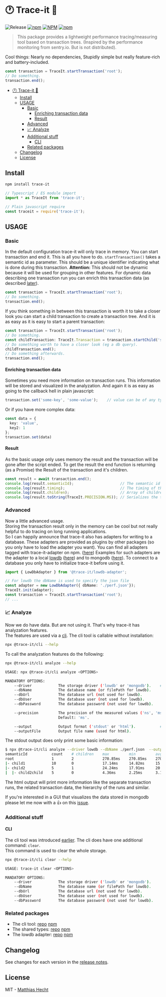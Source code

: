 # :clock1: Trace-it :mag_right:
![Release](https://github.com/matzehecht/trace-it/workflows/Release/badge.svg?branch=master) [![npm](https://img.shields.io/npm/v/trace-it)](https://www.npmjs.org/package/trace-it) [![NPM](https://img.shields.io/npm/l/trace-it)](https://github.com/matzehecht/trace-it/blob/dev/LICENSE) [![npm](https://img.shields.io/npm/dm/trace-it)](https://www.npmjs.org/package/trace-it)

> This package provides a lightweight performance tracing/measuring tool based on transaction trees. (Inspired by the performance monitoring from sentry.io. But is not distributed).

Cool things: Nearly no dependencies, Stupidly simple but really feature-rich and battery-included.

```typescript
const transaction = TraceIt.startTransaction('root');
// Do something.
transaction.end();
```

- [:clock1: Trace-it :mag_right:](#-trace-it-)
  - [Install](#install)
  - [USAGE](#usage)
    - [Basic](#basic)
      - [Enriching transaction data](#enriching-transaction-data)
      - [Result](#result)
    - [Advanced](#advanced)
    - [:chart_with_upwards_trend: Analyze](#-analyze)
    - [Additional stuff](#additional-stuff)
      - [CLI](#cli)
    - [Related packages](#related-packages)
  - [Changelog](#changelog)
  - [License](#license)

## Install

```sh
npm install trace-it
```

```typescript
// Typescript / ES module import
import * as TraceIt from 'trace-it';

// Plain javascript require
const traceit = require('trace-it');
```

## USAGE

### Basic

In the default configuration trace-it will only trace in memory. You can start transaction and end it. This is all you have to do. `startTransaction()` takes a semantic id as parameter. This should be a unique identifier indicating what is done during this transaction. **Attention:** This should not be dynamic because it will be used for grouping in other features. For dynamic data describing one transaction run you can enrich this transaction data (as described [later](#enriching-transaction-data)).

```typescript
const transaction = TraceIt.startTransaction('root');
// Do something.
transaction.end();
```

If you think something in between this transaction is worth it to take a closer look you can start a child transaction to create a transaction tree. And it is as easy as it is easy to start a parent transaction:

```typescript
const transaction = TraceIt.startTransaction('root');
// Do something.
const childTransaction: TraceIt.Transaction = transaction.startChild('something');
// Do something worth to have a closer look (eg a db query).
childTransaction.end();
// Do something afterwards.
transaction.end();
```

#### Enriching transaction data

Sometimes you need more information on transaction runs. This information will be stored and visualized in the analyzation. And again it is as easy as going to the callback hell in plain javascript:

```typescript
transaction.set('some-key', 'some-value');    // value can be of any type.
```

Or if you have more complex data:

```typescript
const data = {
  key: 'value',
  key2: 1
};
transaction.set(data)
```

#### Result

As the basic usage only uses memory the result and the transaction will be gone after the script ended. To get the result the end function is returning (as a Promise) the Result of the transaction and it's children.

```typescript
const result = await transaction.end();
console.log(result.semanticId);                     // The semantic id of the transaction
console.log(result.timing);                         // The timing of the transaction (in ns)
console.log(result.children);                       // Array of children results
console.log(result.toString(TraceIt.PRECISION.MS)); // Serializes the transactions and it's children.
```

### Advanced

Now a little advanced usage.  
Storing the transaction result only in the memory can be cool but not really helpful to do tracing on long running applications.  
So I can happily announce that trace-it also has adapters for writing to a database. These adapters are provided as plugins by other packages (so you only have to load the adapter you want).
You can find all adapters tagged with trace-it-adapter on npm. ([here](https://www.npmjs.com/search?q=keywords%3Atrace-it-adapter))
Examples for such adapters are the adapter to a local [lowdb](https://github.com/typicode/lowdb) ([here](https://www.npmjs.com/package/@trace-it/lowdb-adapter)) and to mongodb ([here](https://www.npmjs.com/package/@trace-it/mongodb-adapter)).
To connect to a database you only have to initialize trace-it before using it.

```typescript
import { LowDbAdapter } from '@trace-it/lowdb-adapter';

// For lowdb the dbName is used to specify the json file
const adapter = new LowDbAdapter({ dbName: './perf.json'});
TraceIt.init(adapter);
const transaction = TraceIt.startTransaction('root');
// ...
```

### :chart_with_upwards_trend: Analyze

Now we do have data. But are not using it. That's why trace-it has analyzation features.  
The features are used via a [cli](https://www.npmjs.com/package/@trace-it/cli). The cli tool is callable without installation:

```sh
npx @trace-it/cli --help
```

To call the analyzation features do the following:

```sh
npx @trace-it/cli analyze --help
```

```sh
USAGE: npx @trace-it/cli analyze <OPTIONS>

MANDATORY OPTIONS:
    --driver            The storage driver ('lowdb' or 'mongodb').    # Again mongodb is coming soon.
    --dbName            The database name (or filePath for lowdb).
    --dbUrl             The database url (not used for lowdb).
    --dbUser            The database user (not used for lowdb).
    --dbPassword        The database password (not used for lowdb).

    --precision         The precision of the measured values ('ns', 'ms' or 's').
                        Default: 'ms'.

    --output            Output format ('stdout' or 'html').           # HTML is coming soon.
    --outputFile        Output file name (used for html).
```

The stdout output does only print some basic information:

```sh
$ npx @trace-it/cli analyze --driver lowdb --dbName ./perf.json  --output stdout
semanticId           count    # children    max         min         avg         p50         p75         95          p99
root                 1        2             270.85ms    270.85ms    270.85ms    270.85ms    270.85ms    270.85ms    270.85ms
|- child1            10       0             17.14ms     14.82ms     15.59ms     15.42ms     15.76ms     16.75ms     17.06ms
|- child2            5        1             24.24ms     17.91ms     20.38ms     19.42ms     21.21ms     23.63ms     24.12ms
|  |- child2child    5        0             4.36ms      2.25ms      3.10ms      3.06ms      3.14ms      4.12ms      4.31ms
```

The html output will print more information like the separate transaction runs, the related transaction data, the hierarchy of the runs and similar.

If you're interested in a GUI that visualizes the data stored in mongodb please let me now with a :thumbsup: on this [issue](https://github.com/matzehecht/trace-it/issues/4).

### Additional stuff

#### CLI

The cli tool was introduced [earlier](#-analyze).
The cli does have one additional command: `clear`.  
This command is used to clear the whole storage.

```sh
npx @trace-it/cli clear --help
```

```sh
USAGE: trace-it clear <OPTIONS>

MANDATORY OPTIONS:
    --driver            The storage driver ('lowdb' or 'mongodb').
    --dbName            The database name (or filePath for lowdb).
    --dbUrl             The database url (not used for lowdb).
    --dbUser            The database user (not used for lowdb).
    --dbPassword        The database password (not used for lowdb).
```

### Related packages

* The cli tool:       [repo](https://github.com/matzehecht/trace-it-cli) [npm](https://www.npmjs.com/package/@trace-it/cli)
* The shared types:   [repo](https://github.com/matzehecht/trace-it-types) [npm](https://www.npmjs.com/package/@trace-it/types)
* The lowdb adapter:  [repo](https://github.com/matzehecht/trace-it-lowdb-adapter) [npm](https://www.npmjs.com/package/@trace-it/lowdb-adapter)

## Changelog

See changes for each version in the [release notes](https://github.com/matzehecht/trace-it/releases).

## License

MIT - [Matthias Hecht](https://github.com/matzehecht)
